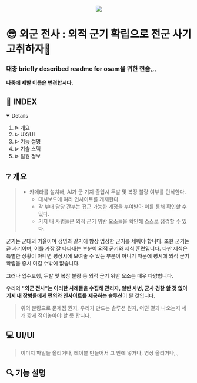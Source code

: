 <p align="center"><img src="(https://img1.daumcdn.net/thumb/R1280x0/?scode=mtistory2&fname=https%3A%2F%2Fblog.kakaocdn.net%2Fdn%2FsoCyc%2Fbtq6rvURvZe%2FPpd4HSoV0pq33S0Hm7viIK%2Fimg.jpg)"></p>


# :sunglasses: 외군 전사 : 외적 군기 확립으로 전군 사기 고취하자:whale:

### 대충 briefly described readme for osam을 위한 련습,,,
**나중에 제발 이름은 변경합시다.**


## :pencil: INDEX
<details open="open">
  <ol>
    <li> ᐅ 개요</li>
    <li> ᐅ UX/UI</li>
    <li> ᐅ 기능 설명</li>
    <li> ᐅ 기술 스택</li>
    <li> ᐅ 팀원 정보</li>
  </ol>
</details>

## :grey_question: 개요
> + 카메라를 설치해, AI가 군 기지 출입시 두발 및 복장 불량 여부를 인식한다.
>    + 대시보드에 여러 인사이트를 게재한다.
>    + 각 부대 담당 간부는 접근 가능한 계정을 부여받아 이를 통해 확인할 수 있다.
>    + 기지 내 사병들은 외적 군기 위반 요소들을 확인해 스스로 점검할 수 있다.

군기는 군대의 기율이며 생명과 같기에 항상 엄정한 군기를 세워야 합니다. 또한 군기는 곧 사기이며, 이를 가장 잘 나타내는 부분이 외적 군기와 제식 훈련입니다. 다만 제식은 특별한 상황이 아니면 평상시에 보여줄 수 있는 부분이 아니기 때문에 평시에 외적 군기 확립을 중시 여길 수밖에 없습니다.

그러나 입수보행, 두발 및 복장 불량 등 외적 군기 위반 요소는 매우 다양합니다.

우리의 **"외군 전사"는 이러한 사례들을 수집해 관리자, 일반 사병, 군사 경찰 할 것 없이 기지 내 장병들에게 편의와 인사이트를 제공하는 솔루션**이 될 것입니다.
> 위의 분량으로 문제점 뭔지, 우리가 만드는 솔루션 뭔지, 어떤 결과 나오는지 세 개 짧게 적어놓아야 할 듯 합니다.

## :computer: UI/UI
> 이미지 파일들 올리거나, 테이블 만들어서 그 안에 넣거나, 영상 올리거나,,,

## :mag: 기능 설명

